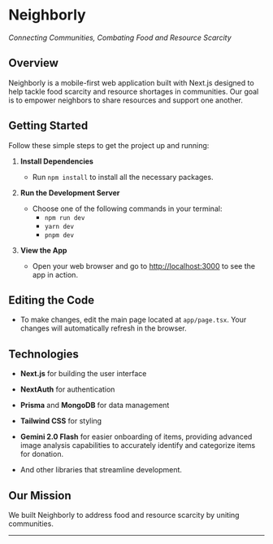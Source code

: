 # Neighborly

*Connecting Communities, Combating Food and Resource Scarcity*

## Overview

Neighborly is a mobile-first web application built with Next.js designed to help tackle food scarcity and resource shortages in communities. Our goal is to empower neighbors to share resources and support one another.

## Getting Started

Follow these simple steps to get the project up and running:

1. **Install Dependencies**
   - Run `npm install` to install all the necessary packages.

2. **Run the Development Server**
   - Choose one of the following commands in your terminal:
     - `npm run dev`
     - `yarn dev`
     - `pnpm dev`

3. **View the App**
   - Open your web browser and go to [http://localhost:3000](http://localhost:3000) to see the app in action.

## Editing the Code

- To make changes, edit the main page located at `app/page.tsx`. Your changes will automatically refresh in the browser.

## Technologies

- **Next.js** for building the user interface
- **NextAuth** for authentication
- **Prisma** and **MongoDB** for data management
- **Tailwind CSS** for styling
- **Gemini 2.0 Flash** for easier onboarding of items, providing advanced image analysis capabilities to accurately identify and categorize items for donation.

- And other libraries that streamline development.

## Our Mission

We built Neighborly to address food and resource scarcity by uniting communities.

---